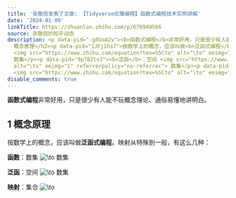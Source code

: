 ```yaml
---
title: '张敬信发表了文章: 【Tidyverse优雅编程】函数式编程技术实例讲解'
date: '2024-01-09'
linkTitle: https://zhuanlan.zhihu.com/p/676949566
source: 张敬信的知乎动态
description: <p data-pid="-g8UaA2v"><b>函数式编程</b>非常好用，只是很少有人能不玩概念理论、通俗易懂地讲明白。</p><h2>1
  概念原理</h2><p data-pid="1JFj1hx7">按数学上的概念，应该叫做<b>泛函式编程</b>。映射从特殊到一般，有这么几种：</p><p data-pid="pZS7Tp3c"><b>函数</b>：数集
  <img src="https://www.zhihu.com/equation?tex=%5Cto" alt="\to" eeimg="1" referrerpolicy="no-referrer">
  数集</p><p data-pid="9p7B2lvJ"><b>泛函</b>：空间 <img src="https://www.zhihu.com/equation?tex=%5Cto"
  alt="\to" eeimg="1" referrerpolicy="no-referrer"> 数集</p><p data-pid="ILFfvVO6"><b>映射</b>：集合
  <img src="https://www.zhihu.com/equation?tex=%5Cto" alt="\to" eeimg="1" ...
disable_comments: true
---
```

<p data-pid="-g8UaA2v"><b>函数式编程</b>非常好用，只是很少有人能不玩概念理论、通俗易懂地讲明白。</p><h2>1 概念原理</h2><p data-pid="1JFj1hx7">按数学上的概念，应该叫做<b>泛函式编程</b>。映射从特殊到一般，有这么几种：</p><p data-pid="pZS7Tp3c"><b>函数</b>：数集 <img src="https://www.zhihu.com/equation?tex=%5Cto" alt="\to" eeimg="1" referrerpolicy="no-referrer"> 数集</p><p data-pid="9p7B2lvJ"><b>泛函</b>：空间 <img src="https://www.zhihu.com/equation?tex=%5Cto" alt="\to" eeimg="1" referrerpolicy="no-referrer"> 数集</p><p data-pid="ILFfvVO6"><b>映射</b>：集合 <img src="https://www.zhihu.com/equation?tex=%5Cto" alt="\to" eeimg="1" ...